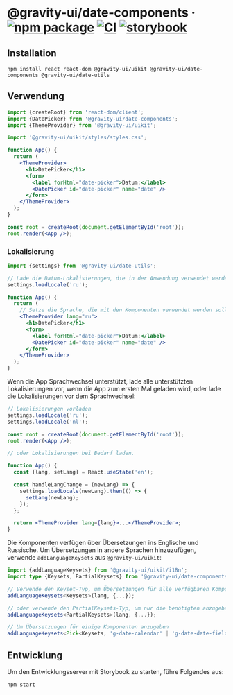 # @gravity-ui/date-components &middot; [![npm package](https://img.shields.io/npm/v/@gravity-ui/date-components)](https://www.npmjs.com/package/@gravity-ui/date-components) [![CI](https://img.shields.io/github/actions/workflow/status/gravity-ui/date-components/.github/workflows/ci.yml?label=CI&logo=github)](https://github.com/gravity-ui/date-components/actions/workflows/ci.yml?query=branch:main) [![storybook](https://img.shields.io/badge/Storybook-deployed-ff4685)](https://preview.gravity-ui.com/date-components/)

## Installation

```shell
npm install react react-dom @gravity-ui/uikit @gravity-ui/date-components @gravity-ui/date-utils
```

## Verwendung

```jsx
import {createRoot} from 'react-dom/client';
import {DatePicker} from '@gravity-ui/date-components';
import {ThemeProvider} from '@gravity-ui/uikit';

import '@gravity-ui/uikit/styles/styles.css';

function App() {
  return (
    <ThemeProvider>
      <h1>DatePicker</h1>
      <form>
        <label forHtml="date-picker">Datum:</label>
        <DatePicker id="date-picker" name="date" />
      </form>
    </ThemeProvider>
  );
}

const root = createRoot(document.getElementById('root'));
root.render(<App />);
```

### Lokalisierung

```jsx
import {settings} from '@gravity-ui/date-utils';

// Lade die Datum-Lokalisierungen, die in der Anwendung verwendet werden sollen.
settings.loadLocale('ru');

function App() {
  return (
    // Setze die Sprache, die mit den Komponenten verwendet werden soll.
    <ThemeProvider lang="ru">
      <h1>DatePicker</h1>
      <form>
        <label forHtml="date-picker">Datum:</label>
        <DatePicker id="date-picker" name="date" />
      </form>
    </ThemeProvider>
  );
}
```

Wenn die App Sprachwechsel unterstützt, lade alle unterstützten Lokalisierungen vor, wenn die App zum ersten Mal geladen wird, oder lade die Lokalisierungen vor dem Sprachwechsel:

```jsx
// Lokalisierungen vorladen
settings.loadLocale('ru');
settings.loadLocale('nl');

const root = createRoot(document.getElementById('root'));
root.render(<App />);

// oder Lokalisierungen bei Bedarf laden.

function App() {
  const [lang, setLang] = React.useState('en');

  const handleLangChange = (newLang) => {
    settings.loadLocale(newLang).then(() => {
      setLang(newLang);
    });
  };

  return <ThemeProvider lang={lang}>...</ThemeProvider>;
}
```

Die Komponenten verfügen über Übersetzungen ins Englische und Russische. Um Übersetzungen in andere Sprachen hinzuzufügen, verwende `addLanguageKeysets` aus `@gravity-ui/uikit`:

```ts
import {addLanguageKeysets} from '@gravity-ui/uikit/i18n';
import type {Keysets, PartialKeysets} from '@gravity-ui/date-components';

// Verwende den Keyset-Typ, um Übersetzungen für alle verfügbaren Komponenten anzugeben
addLanguageKeysets<Keysets>(lang, {...});

// oder verwende den PartialKeysets-Typ, um nur die benötigten anzugeben
addLanguageKeysets<PartialKeysets>(lang, {...});

// Um Übersetzungen für einige Komponenten anzugeben
addLanguageKeysets<Pick<Keysets, 'g-date-calendar' | 'g-date-date-field' | 'g-date-date-picker'>>(lang, {...});
```

## Entwicklung

Um den Entwicklungsserver mit Storybook zu starten, führe Folgendes aus:

```shell
npm start
```